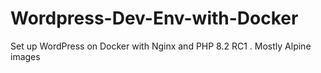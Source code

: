 # Wordpress-Dev-Env-with-Docker
Set up WordPress on Docker with Nginx and PHP 8.2 RC1 . Mostly Alpine images
